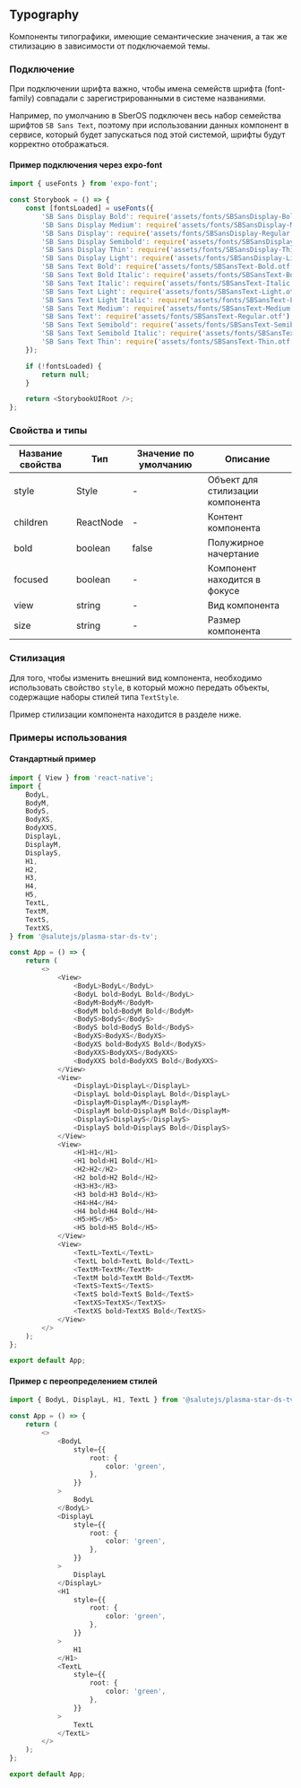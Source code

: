 ## Typography

Компоненты типографики, имеющие семантические значения, а так же стилизацию в зависимости от подключаемой темы.

### Подключение

При подключении шрифта важно, чтобы имена семейств шрифта (font-family) совпадали с зарегистрированными в системе названиями.

Например, по умолчанию в SberOS подключен весь набор семейства шрифтов `SB Sans Text`, поэтому при использовании данных компонент в сервисе, который будет запускаться под этой системой, шрифты будут корректно отображаться.

#### Пример подключения через expo-font

```ts
import { useFonts } from 'expo-font';

const Storybook = () => {
    const [fontsLoaded] = useFonts({
        'SB Sans Display Bold': require('assets/fonts/SBSansDisplay-Bold.otf'),
        'SB Sans Display Medium': require('assets/fonts/SBSansDisplay-Medium.otf'),
        'SB Sans Display': require('assets/fonts/SBSansDisplay-Regular.otf'),
        'SB Sans Display Semibold': require('assets/fonts/SBSansDisplay-Semibold.otf'),
        'SB Sans Display Thin': require('assets/fonts/SBSansDisplay-Thin.otf'),
        'SB Sans Display Light': require('assets/fonts/SBSansDisplay-Light.otf'),
        'SB Sans Text Bold': require('assets/fonts/SBSansText-Bold.otf'),
        'SB Sans Text Bold Italic': require('assets/fonts/SBSansText-BoldItalic.otf'),
        'SB Sans Text Italic': require('assets/fonts/SBSansText-Italic.otf'),
        'SB Sans Text Light': require('assets/fonts/SBSansText-Light.otf'),
        'SB Sans Text Light Italic': require('assets/fonts/SBSansText-LightItalic.otf'),
        'SB Sans Text Medium': require('assets/fonts/SBSansText-Medium.otf'),
        'SB Sans Text': require('assets/fonts/SBSansText-Regular.otf'),
        'SB Sans Text Semibold': require('assets/fonts/SBSansText-Semibold.otf'),
        'SB Sans Text Semibold Italic': require('assets/fonts/SBSansText-SemiboldItalic.otf'),
        'SB Sans Text Thin': require('assets/fonts/SBSansText-Thin.otf'),
    });

    if (!fontsLoaded) {
        return null;
    }

    return <StorybookUIRoot />;
};
```

### Свойства и типы

| Название свойства | Тип       | Значение по умолчанию | Описание                         |
| ----------------- | --------- | --------------------- | -------------------------------- |
| style             | Style     | -                     | Объект для стилизации компонента |
| children          | ReactNode | -                     | Контент компонента               |
| bold              | boolean   | false                 | Полужирное начертание            |
| focused           | boolean   | -                     | Компонент находится в фокусе     |
| view              | string    | -                     | Вид компонента                   |
| size              | string    | -                     | Размер компонента                |

### Стилизация

Для того, чтобы изменить внешний вид компонента, необходимо использовать свойство `style`, в который можно передать объекты, содержащие наборы стилей типа `TextStyle`.

Пример стилизации компонента находится в разделе ниже.

### Примеры использования

#### Стандартный пример

```ts
import { View } from 'react-native';
import {
    BodyL,
    BodyM,
    BodyS,
    BodyXS,
    BodyXXS,
    DisplayL,
    DisplayM,
    DisplayS,
    H1,
    H2,
    H3,
    H4,
    H5,
    TextL,
    TextM,
    TextS,
    TextXS,
} from '@salutejs/plasma-star-ds-tv';

const App = () => {
    return (
        <>
            <View>
                <BodyL>BodyL</BodyL>
                <BodyL bold>BodyL Bold</BodyL>
                <BodyM>BodyM</BodyM>
                <BodyM bold>BodyM Bold</BodyM>
                <BodyS>BodyS</BodyS>
                <BodyS bold>BodyS Bold</BodyS>
                <BodyXS>BodyXS</BodyXS>
                <BodyXS bold>BodyXS Bold</BodyXS>
                <BodyXXS>BodyXXS</BodyXXS>
                <BodyXXS bold>BodyXXS Bold</BodyXXS>
            </View>
            <View>
                <DisplayL>DisplayL</DisplayL>
                <DisplayL bold>DisplayL Bold</DisplayL>
                <DisplayM>DisplayM</DisplayM>
                <DisplayM bold>DisplayM Bold</DisplayM>
                <DisplayS>DisplayS</DisplayS>
                <DisplayS bold>DisplayS Bold</DisplayS>
            </View>
            <View>
                <H1>H1</H1>
                <H1 bold>H1 Bold</H1>
                <H2>H2</H2>
                <H2 bold>H2 Bold</H2>
                <H3>H3</H3>
                <H3 bold>H3 Bold</H3>
                <H4>H4</H4>
                <H4 bold>H4 Bold</H4>
                <H5>H5</H5>
                <H5 bold>H5 Bold</H5>
            </View>
            <View>
                <TextL>TextL</TextL>
                <TextL bold>TextL Bold</TextL>
                <TextM>TextM</TextM>
                <TextM bold>TextM Bold</TextM>
                <TextS>TextS</TextS>
                <TextS bold>TextS Bold</TextS>
                <TextXS>TextXS</TextXS>
                <TextXS bold>TextXS Bold</TextXS>
            </View>
        </>
    );
};

export default App;
```

#### Пример с переопределением стилей

```ts
import { BodyL, DisplayL, H1, TextL } from '@salutejs/plasma-star-ds-tv';

const App = () => {
    return (
        <>
            <BodyL
                style={{
                    root: {
                        color: 'green',
                    },
                }}
            >
                BodyL
            </BodyL>
            <DisplayL
                style={{
                    root: {
                        color: 'green',
                    },
                }}
            >
                DisplayL
            </DisplayL>
            <H1
                style={{
                    root: {
                        color: 'green',
                    },
                }}
            >
                H1
            </H1>
            <TextL
                style={{
                    root: {
                        color: 'green',
                    },
                }}
            >
                TextL
            </TextL>
        </>
    );
};

export default App;
```
